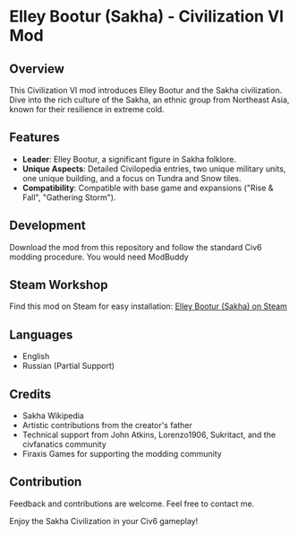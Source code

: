 # Elley Bootur (Sakha) - Civilization VI Mod

## Overview
This Civilization VI mod introduces Elley Bootur and the Sakha civilization. Dive into the rich culture of the Sakha, an ethnic group from Northeast Asia, known for their resilience in extreme cold.

## Features
- **Leader**: Elley Bootur, a significant figure in Sakha folklore.
- **Unique Aspects**: Detailed Civilopedia entries, two unique military units, one unique building, and a focus on Tundra and Snow tiles.
- **Compatibility**: Compatible with base game and expansions ("Rise & Fall", "Gathering Storm").

## Development
Download the mod from this repository and follow the standard Civ6 modding procedure. You would need ModBuddy

## Steam Workshop
Find this mod on Steam for easy installation: [Elley Bootur (Sakha) on Steam](https://steamcommunity.com/sharedfiles/filedetails/?id=1103250960)

## Languages
- English
- Russian (Partial Support)

## Credits
- Sakha Wikipedia
- Artistic contributions from the creator's father
- Technical support from John Atkins, Lorenzo1906, Sukritact, and the civfanatics community
- Firaxis Games for supporting the modding community

## Contribution
Feedback and contributions are welcome. Feel free to contact me.

Enjoy the Sakha Civilization in your Civ6 gameplay!